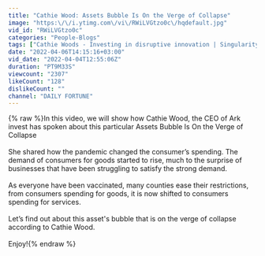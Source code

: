 ```yaml
---
title: "Cathie Wood: Assets Bubble Is On the Verge of Collapse"
image: "https:\/\/i.ytimg.com\/vi\/RWiLVGtzo0c\/hqdefault.jpg"
vid_id: "RWiLVGtzo0c"
categories: "People-Blogs"
tags: ["Cathie Woods - Investing in disruptive innovation | SingularityU ExFin South Africa Summit","Cathie Wood: The Asset's Bubble Is About To Burst","asset bubble is about to burst cathie wood"]
date: "2022-04-06T14:15:16+03:00"
vid_date: "2022-04-04T12:55:06Z"
duration: "PT9M33S"
viewcount: "2307"
likeCount: "128"
dislikeCount: ""
channel: "DAILY FORTUNE"
---
```

{% raw %}In this video, we will show how Cathie Wood, the CEO of Ark invest has spoken about this particular Assets Bubble Is On the Verge of Collapse<br /><br />She shared how the pandemic changed the consumer’s spending. The demand of consumers for goods started to rise, much to the surprise of businesses that have been struggling to satisfy the strong demand. <br /><br />As everyone have been vaccinated, many counties ease their restrictions, from consumers spending for goods, it is now shifted to consumers spending for services. <br /><br />Let’s find out about this asset's bubble that is on the verge of collapse according to Cathie Wood.<br /><br />Enjoy!{% endraw %}
